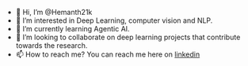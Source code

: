 - 👋 Hi, I’m @Hemanth21k
- 👀 I’m interested in Deep Learning, computer vision and NLP.
- 🌱 I’m currently learning Agentic AI.
- 💞️ I’m looking to collaborate on deep learning projects that contribute towards the research.
- 📫 How to reach me? You can reach me here on  [linkedin](https://www.linkedin.com/in/hemanth21k/)
